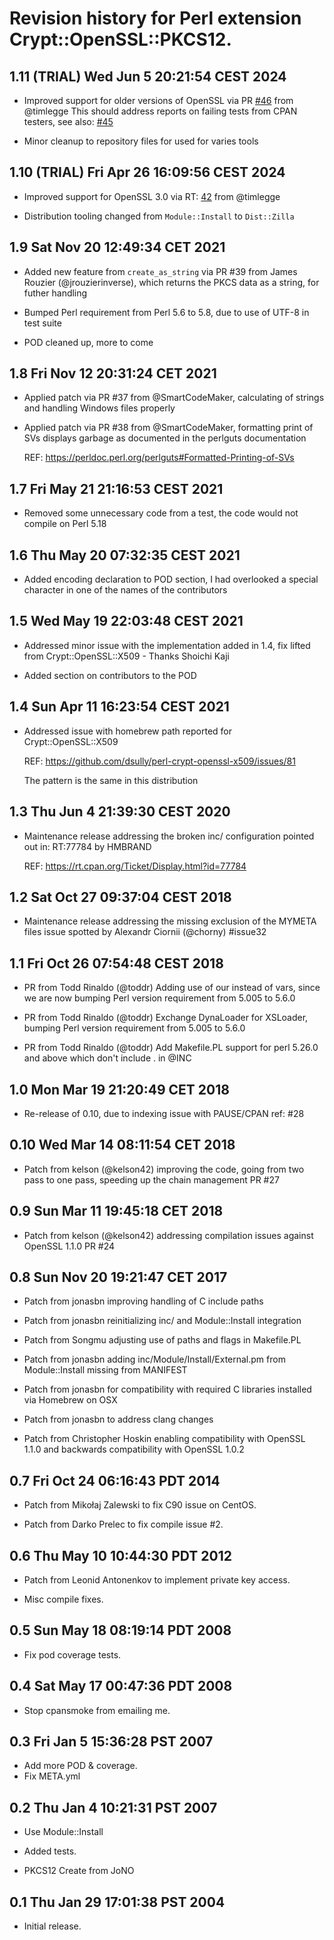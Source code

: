 # Revision history for Perl extension Crypt::OpenSSL::PKCS12.

## 1.11 (TRIAL) Wed Jun  5 20:21:54 CEST 2024

- Improved support for older versions of OpenSSL via PR [#46](https://github.com/dsully/perl-crypt-openssl-pkcs12/pull/46) from @timlegge
  This should address reports on failing tests from CPAN testers, see also: [#45](https://github.com/dsully/perl-crypt-openssl-pkcs12/issues/45)

- Minor cleanup to repository files for used for varies tools

## 1.10 (TRIAL) Fri Apr 26 16:09:56 CEST 2024

- Improved support for OpenSSL 3.0 via RT: [42](https://github.com/dsully/perl-crypt-openssl-pkcs12/pull/42) from @timlegge

- Distribution tooling changed from `Module::Install` to `Dist::Zilla`

## 1.9 Sat Nov 20 12:49:34 CET 2021

- Added new feature from `create_as_string` via PR #39 from James Rouzier (@jrouzierinverse), which returns the PKCS data as a string, for futher handling

- Bumped Perl requirement from Perl 5.6 to 5.8, due to use of UTF-8 in test suite

- POD cleaned up, more to come

## 1.8 Fri Nov 12 20:31:24 CET 2021

- Applied patch via PR #37 from @SmartCodeMaker, calculating of strings and handling Windows files properly

- Applied patch via PR #38 from @SmartCodeMaker, formatting print of SVs displays garbage as documented in the perlguts documentation

  REF: https://perldoc.perl.org/perlguts#Formatted-Printing-of-SVs

## 1.7  Fri May 21 21:16:53 CEST 2021

- Removed some unnecessary code from a test, the code would not compile on Perl 5.18

## 1.6  Thu May 20 07:32:35 CEST 2021

- Added encoding declaration to POD section, I had overlooked a special character in one of the names of the contributors

## 1.5  Wed May 19 22:03:48 CEST 2021

- Addressed minor issue with the implementation added in 1.4, fix lifted from Crypt::OpenSSL::X509 - Thanks Shoichi Kaji

- Added section on contributors to the POD

## 1.4  Sun Apr 11 16:23:54 CEST 2021

- Addressed issue with homebrew path reported for Crypt::OpenSSL::X509

  REF: https://github.com/dsully/perl-crypt-openssl-x509/issues/81

  The pattern is the same in this distribution

## 1.3  Thu Jun  4 21:39:30 CEST 2020

- Maintenance release addressing the broken inc/ configuration pointed out in: RT:77784 by HMBRAND

  REF: https://rt.cpan.org/Ticket/Display.html?id=77784

## 1.2  Sat Oct 27 09:37:04 CEST 2018

- Maintenance release addressing the missing exclusion of the MYMETA files issue spotted by Alexandr Ciornii (@chorny) #issue32

## 1.1  Fri Oct 26 07:54:48 CEST 2018

- PR from Todd Rinaldo (@toddr) Adding use of our instead of vars, since we are now bumping Perl version requirement
  from 5.005 to 5.6.0

- PR from Todd Rinaldo (@toddr) Exchange DynaLoader for XSLoader, bumping Perl version requirement
  from 5.005 to 5.6.0

- PR from Todd Rinaldo (@toddr) Add Makefile.PL support for perl 5.26.0 and above which don't include . in @INC

## 1.0  Mon Mar 19 21:20:49 CET 2018

- Re-release of 0.10, due to indexing issue with PAUSE/CPAN ref: #28

## 0.10  Wed Mar 14 08:11:54 CET 2018

- Patch from kelson (@kelson42) improving the code, going from two pass to one pass, speeding up the chain management PR #27

## 0.9   Sun Mar 11 19:45:18 CET 2018

- Patch from kelson (@kelson42) addressing compilation issues against OpenSSL 1.1.0 PR #24

## 0.8   Sun Nov 20 19:21:47 CET 2017

- Patch from jonasbn improving handling of C include paths

- Patch from jonasbn reinitializing inc/ and Module::Install integration

- Patch from Songmu adjusting use of paths and flags in Makefile.PL

- Patch from jonasbn adding inc/Module/Install/External.pm from Module::Install missing from MANIFEST

- Patch from jonasbn for compatibility with required C libraries installed via Homebrew on OSX

- Patch from jonasbn to address clang changes

- Patch from Christopher Hoskin enabling compatibility with OpenSSL 1.1.0 and backwards compatibility with OpenSSL 1.0.2

## 0.7   Fri Oct 24 06:16:43 PDT 2014

- Patch from Mikołaj Zalewski to fix C90 issue on CentOS.

- Patch from Darko Prelec to fix compile issue #2.

## 0.6   Thu May 10 10:44:30 PDT 2012

- Patch from Leonid Antonenkov to implement private key access.

- Misc compile fixes.

## 0.5   Sun May 18 08:19:14 PDT 2008

- Fix pod coverage tests.

## 0.4   Sat May 17 00:47:36 PDT 2008

- Stop cpansmoke from emailing me.

## 0.3   Fri Jan  5 15:36:28 PST 2007

- Add more POD & coverage.
- Fix META.yml

## 0.2   Thu Jan  4 10:21:31 PST 2007

- Use Module::Install

- Added tests.

- PKCS12 Create from JoNO

## 0.1   Thu Jan 29 17:01:38 PST 2004

- Initial release.
